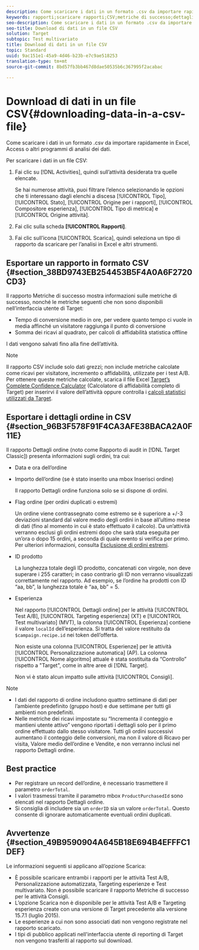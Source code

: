 ```yaml
---
description: Come scaricare i dati in un formato .csv da importare rapidamente in Excel, Access o altri programmi di analisi dei dati.
keywords: rapporti;scaricare rapporti;CSV;metriche di successo;dettagli ordine
seo-description: Come scaricare i dati in un formato .csv da importare rapidamente in Excel, Access o altri programmi di analisi dei dati.
seo-title: Download di dati in un file CSV
solution: Target
subtopic: Test multivariato
title: Download di dati in un file CSV
topic: Standard
uuid: 9ac151e1-45a9-4d46-b23b-e7c9ae518253
translation-type: tm+mt
source-git-commit: 8bd57fb3bb467d8dae50535b6c367995f2acabac

---
```



# Download di dati in un file CSV{#downloading-data-in-a-csv-file}

Come scaricare i dati in un formato .csv da importare rapidamente in Excel, Access o altri programmi di analisi dei dati.

Per scaricare i dati in un file CSV:

1. Fai clic su [!DNL Activities], quindi sull’attività desiderata tra quelle elencate.

   Se hai numerose attività, puoi filtrare l’elenco selezionando le opzioni che ti interessano dagli elenchi a discesa [!UICONTROL Tipo], [!UICONTROL Stato], [!UICONTROL Origine per i rapporti], [!UICONTROL Compositore esperienza], [!UICONTROL Tipo di metrica] e [!UICONTROL Origine attività].

1. Fai clic sulla scheda **[!UICONTROL Rapporti]**.
1. Fai clic sull’icona [!UICONTROL Scarica], quindi seleziona un tipo di rapporto da scaricare per l’analisi in Excel e altri strumenti.

## Esportare un rapporto in formato CSV {#section_38BD9743EB254453B5F4A0A6F2720CD3}

Il rapporto Metriche di successo mostra informazioni sulle metriche di successo, nonché le metriche seguenti che non sono disponibili nell’interfaccia utente di Target:

* Tempo di conversione medio in ore, per vedere quanto tempo ci vuole in media affinché un visitatore raggiunga il punto di conversione
* Somma dei ricavi al quadrato, per calcoli di affidabilità statistica offline

I dati vengono salvati fino alla fine dell’attività.

>[!NOTE]
>
>Il rapporto CSV include solo dati grezzi; non include metriche calcolate come ricavi per visitatore, incremento o affidabilità, utilizzate per i test A/B. Per ottenere queste metriche calcolate, scarica il file Excel [Target’s Complete Confidence Calculator](https://marketing.adobe.com/resources/help/en_US/target/target/complete_confidence_calculator.xlsx) (Calcolatore di affidabilità completo di Target) per inserirvi il valore dell’attività oppure controlla i [calcoli statistici utilizzati da Target](https://marketing.adobe.com/resources/help/en_US/target/target/statistical-calculations.pdf).

## Esportare i dettagli ordine in CSV {#section_96B3F578F91F4CA3AFE38BACA2A0F11E}

Il rapporto Dettagli ordine (noto come Rapporto di audit in [!DNL Target Classic]) presenta informazioni sugli ordini, tra cui:

* Data e ora dell’ordine
* Importo dell’ordine (se è stato inserito una mbox Inserisci ordine)

   Il rapporto Dettagli ordine funziona solo se si dispone di ordini.

* Flag ordine (per ordini duplicati o estremi)

   Un ordine viene contrassegnato come estremo se è superiore a +/-3 deviazioni standard dal valore medio degli ordini in base all’ultimo mese di dati (fino al momento in cui è stato effettuato il calcolo). Da un’attività verranno esclusi gli ordini estremi dopo che sarà stata eseguita per un’ora o dopo 15 ordini, a seconda di quale evento si verifica per primo. Per ulteriori informazioni, consulta [Esclusione di ordini estremi](../c-reports/c-report-settings/excluding-extreme-orders.md#task_2AE7743FFCDD466DAEEB720BE5F33DAA).

* ID prodotto

   La lunghezza totale degli ID prodotto, concatenati con virgole, non deve superare i 255 caratteri; in caso contrario gli ID non verranno visualizzati correttamente nel rapporto. Ad esempio, se l’ordine ha prodotti con ID “aa, bb”, la lunghezza totale è “aa, bb” = 5.

* Esperienza

   Nel rapporto [!UICONTROL Dettagli ordine] per le attività [!UICONTROL Test A/B], [!UICONTROL Targeting esperienza] (XT) e [!UICONTROL Test multivariato] (MVT), la colonna [!UICONTROL Esperienza] contiene il valore `localId` dell’esperienza. Si tratta del valore restituito da `$campaign.recipe.id` nei token dell’offerta.

   Non esiste una colonna [!UICONTROL Esperienze] per le attività [!UICONTROL Personalizzazione automatica] (AP). La colonna [!UICONTROL Nome algoritmo] attuale è stata sostituita da “Controllo” rispetto a "Target", come in altre aree di [!DNL Target].

   Non vi è stato alcun impatto sulle attività [!UICONTROL Consigli].

>[!NOTE]
>
>* I dati del rapporto di ordine includono quattro settimane di dati per l’ambiente predefinito (gruppo host) e due settimane per tutti gli ambienti non predefiniti.
>* Nelle metriche dei ricavi impostate su “Incrementa il conteggio e mantieni utente attivo” vengono riportati i dettagli solo per il primo ordine effettuato dallo stesso visitatore. Tutti gli ordini successivi aumentano il conteggio delle conversioni, ma non il valore di Ricavo per visita, Valore medio dell’ordine e Vendite, e non verranno inclusi nel rapporto Dettagli ordine.


## Best practice

* Per registrare un record dell’ordine, è necessario trasmettere il parametro `orderTotal`.
* I valori trasmessi tramite il parametro mbox `ProductPurchasedId` sono elencati nel rapporto Dettagli ordine.
* Si consiglia di includere sia un `orderID` sia un valore `orderTotal`. Questo consente di ignorare automaticamente eventuali ordini duplicati.

## Avvertenze {#section_49B9590904A645B18E694B4EFFFC1DEF}

Le informazioni seguenti si applicano all’opzione Scarica:

* È possibile scaricare entrambi i rapporti per le attività Test A/B, Personalizzazione automatizzata, Targeting esperienze e Test multivariato. Non è possibile scaricare il rapporto Metriche di successo per le attività Consigli.
* L’opzione Scarica non è disponibile per le attività Test A/B e Targeting esperienza create con una versione di Target precedente alla versione 15.7.1 (luglio 2015).
* Le esperienze a cui non sono associati dati non vengono registrate nel rapporto scaricato.
* I tipi di pubblico applicati nell'interfaccia utente di reporting di Target non vengono trasferiti al rapporto sul download.
